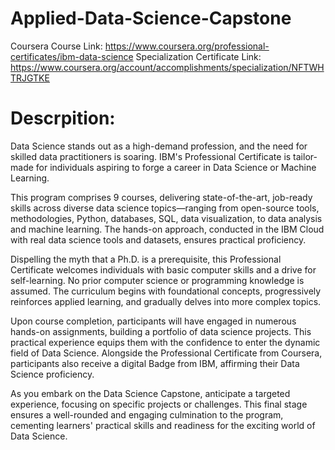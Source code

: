 # Applied-Data-Science-Capstone

Coursera Course Link: https://www.coursera.org/professional-certificates/ibm-data-science
Specialization Certificate Link: https://www.coursera.org/account/accomplishments/specialization/NFTWHTRJGTKE

# Descrpition: 
Data Science stands out as a high-demand profession, and the need for skilled data practitioners is soaring. IBM's Professional Certificate is tailor-made for individuals aspiring to forge a career in Data Science or Machine Learning.

This program comprises 9 courses, delivering state-of-the-art, job-ready skills across diverse data science topics—ranging from open-source tools, methodologies, Python, databases, SQL, data visualization, to data analysis and machine learning. The hands-on approach, conducted in the IBM Cloud with real data science tools and datasets, ensures practical proficiency.

Dispelling the myth that a Ph.D. is a prerequisite, this Professional Certificate welcomes individuals with basic computer skills and a drive for self-learning. No prior computer science or programming knowledge is assumed. The curriculum begins with foundational concepts, progressively reinforces applied learning, and gradually delves into more complex topics.

Upon course completion, participants will have engaged in numerous hands-on assignments, building a portfolio of data science projects. This practical experience equips them with the confidence to enter the dynamic field of Data Science. Alongside the Professional Certificate from Coursera, participants also receive a digital Badge from IBM, affirming their Data Science proficiency.

As you embark on the Data Science Capstone, anticipate a targeted experience, focusing on specific projects or challenges. This final stage ensures a well-rounded and engaging culmination to the program, cementing learners' practical skills and readiness for the exciting world of Data Science.


